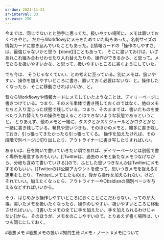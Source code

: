 ```yaml
---
sr-due: 2021-11-21
sr-interval: 33
sr-ease: 250
---
```


今までは、同じでないとと勝手に思ってた。扱いやすい場所に、メモは置いておくべきやと。
だからWorkflowyにメモをためていた時もあった。名刺サイズの情報カードに書き込んでいたこともあった。[[情報カードの「操作のしやすさ」は、最強じゃないかと思う【done】]]こともあって。
そこに書いておけば、いざあれこれ組み合わせわせたり入れ替えたりの、操作ができるから、と思って。メモたちを扱いやすいかな、と思って、扱いやすいところに書くようにしていた。

でも今は、 そうじゃなくていい、との考えに至っている。別にメモは、扱いやすい、操作を加えやすいところに書き、置いておく必要はないな、と。操作したくなったら、そこに移動させればいいか、と。

昔ならWorkflowyや情報カードにメモしていたようなことは、デイリーページに書きつけている。つまり、そのメモ単体で書き残しておくのではなく、他のメモたちと入り混じった状態で残している。つまり、そのままでは、書いたものを並べたり入れ替えたりの操作を加えることはできないような状態であるということ。
とりあえず、他のメモと一緒に、タスクとかスケジュールとかログとかと一緒に書き残している。発見や思いつきも、そのほかのメモと、雑多に書き残しておき、引っ張ってきたかったら引っ張ってくる。
操作を加えたければ、その段階で別ページに切り出したり、アウトライナーに書き写したりすればいい。

あるいは、日を跨いで書いていきたい頃であれば、デイリーページとは別個で書く場所を用意するのもいい。[[Twitterは、過去のメモと新たなメモつなげながら、分岐も含めて書いていける]]ので、ふとした思いつきなんかはTwitterにメモするのもいい。[[Twitterの非公開アカウントを使って、思いつきメモを捉える]]運用をしたり。
Twitterにメモしたものは、後から操作を加えられない。けど、それでいい。加えたくなったら、アウトライナーやObsidianの個別ページを与えるなどすればいいから。

そう、はじめから操作しやすいところにおくことにこだわらない、ってのが大事。書いたメモを扱いたくなったら、操作のしやすい、扱いやすいところに移動させればいい。
[[書いたメモの全てに手を加えたい、手を加えられるわけじゃない]]から。
そのほうが、メモをのこしやすいので。とりあえず書く場所は、いつも同じにしておく。

#着想メモ #着想メモの扱い #知的生産 #メモ・ノート #メモについて 